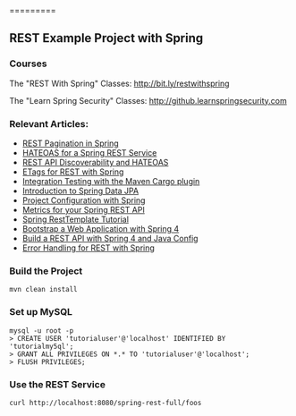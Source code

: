 =========

## REST Example Project with Spring

### Courses
The "REST With Spring" Classes: http://bit.ly/restwithspring

The "Learn Spring Security" Classes: http://github.learnspringsecurity.com

### Relevant Articles: 
- [REST Pagination in Spring](http://www.baeldung.com/rest-api-pagination-in-spring)
- [HATEOAS for a Spring REST Service](http://www.baeldung.com/2011/11/13/rest-service-discoverability-with-spring-part-5/)
- [REST API Discoverability and HATEOAS](http://www.baeldung.com/restful-web-service-discoverability)
- [ETags for REST with Spring](http://www.baeldung.com/etags-for-rest-with-spring)
- [Integration Testing with the Maven Cargo plugin](http://www.baeldung.com/integration-testing-with-the-maven-cargo-plugin)
- [Introduction to Spring Data JPA](http://www.baeldung.com/the-persistence-layer-with-spring-data-jpa)
- [Project Configuration with Spring](http://www.baeldung.com/project-configuration-with-spring)
- [Metrics for your Spring REST API](http://www.baeldung.com/spring-rest-api-metrics)
- [Spring RestTemplate Tutorial](http://www.baeldung.com/rest-template)
- [Bootstrap a Web Application with Spring 4](http://www.baeldung.com/bootstraping-a-web-application-with-spring-and-java-based-configuration)
- [Build a REST API with Spring 4 and Java Config](http://www.baeldung.com/building-a-restful-web-service-with-spring-and-java-based-configuration)
- [Error Handling for REST with Spring](http://www.baeldung.com/exception-handling-for-rest-with-spring)



### Build the Project
```
mvn clean install
```


### Set up MySQL
```
mysql -u root -p 
> CREATE USER 'tutorialuser'@'localhost' IDENTIFIED BY 'tutorialmy5ql';
> GRANT ALL PRIVILEGES ON *.* TO 'tutorialuser'@'localhost';
> FLUSH PRIVILEGES;
```


### Use the REST Service

```
curl http://localhost:8080/spring-rest-full/foos
```
